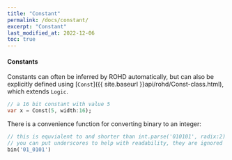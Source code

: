```yaml
---
title: "Constant"
permalink: /docs/constant/
excerpt: "Constant"
last_modified_at: 2022-12-06
toc: true
---
```


#### Constants

Constants can often be inferred by ROHD automatically, but can also be explicitly defined using [`Const`]({{ site.baseurl }}api/rohd/Const-class.html), which extends `Logic`.

```dart
// a 16 bit constant with value 5
var x = Const(5, width:16);
```

There is a convenience function for converting binary to an integer:

```dart
// this is equvialent to and shorter than int.parse('010101', radix:2)
// you can put underscores to help with readability, they are ignored
bin('01_0101')
```
